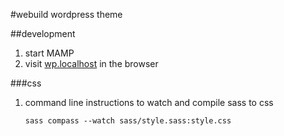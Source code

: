 #webuild wordpress theme

##development

1. start MAMP
2. visit [wp.localhost](http://wp.localhost/) in the browser

###css

1. command line instructions to watch and compile sass to css

    ```
    sass compass --watch sass/style.sass:style.css
    ```